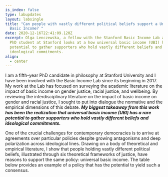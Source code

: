 ```yaml
---
is_index: false
type: labupdates
layout: labsingle
title: "Can people with vastly different political beliefs support a Universal
  Basic Income? "
date: 2020-12-16T22:41:09.120Z
excerpt: Olga Lenczewska, a fellow with the Stanford Basic Income Lab and 5th
  PhD student at Stanford looks at a how universal basic income (UBI) has a rare
  potential to gather supporters who hold vastly different beliefs and
  ideological commitments.
align:
  - center
---
```

I am a fifth-year PhD candidate in philosophy at Stanford University and I have been involved with the Basic Income Lab since its beginning in 2017. My work at the Lab has focused on surveying the academic literature on the impact of basic income on gender justice, racial justice, and wellbeing. By reviewing the interdisciplinary literature on the impact of basic income on gender and racial justice, I sought to put into dialogue the normative and the empirical dimensions of this debate. ***My biggest takeaway from this work has been the realization that universal basic income (UBI) has a rare potential to gather supporters who hold vastly different beliefs and ideological commitments.***

One of the crucial challenges for contemporary democracies is to arrive at agreements over particular policies despite growing antagonisms and deep polarization across ideological lines. Drawing on a body of theoretical and empirical literature, I show that people holding vastly different political beliefs, illustrated through six theoretical frameworks of justice, have reasons to support the same policy: universal basic income. The table below provides an example of a policy that has the potential to yield such a consensus.